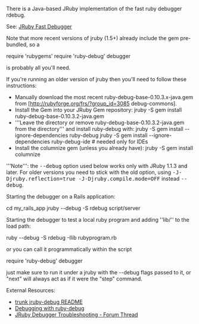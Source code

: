 There is a Java-based JRuby implementation of the fast ruby debugger rdebug.

See: [JRuby Fast Debugger](http://debug-commons.rubyforge.org/#jruby-debug)

Note that more recent versions of jruby (1.5+) already include the gem pre-bundled, so a

 require 'rubygems'
 require 'ruby-debug'
 debugger

is probably all you'll need.

If you're running an older version of jruby then you'll need to follow these instructions:

* Manually download the most recent ruby-debug-base-0.10.3.x-java.gem from [http://rubyforge.org/frs/?group_id=3085 debug-commons].
* Install the Gem into your JRuby Gem repository:
 jruby -S gem install ruby-debug-base-0.10.3.2-java.gem
* '''Leave the directory or remove ruby-debug-base-0.10.3.2-java.gem from the directory''' and install ruby-debug with:
 jruby -S gem install --ignore-dependencies ruby-debug
 jruby -S gem install --ignore-dependencies ruby-debug-ide # needed only for IDEs
* Install the columnize gem (unless you already have):
 jruby -S gem install columnize

'''Note''': the <tt>--debug</tt> option used below works only with JRuby 1.1.3 and later. For older versions you need to stick with the old option, using <tt>-J-Djruby.reflection=true -J-Djruby.compile.mode=OFF</tt> instead <tt>--debug</tt>.

Starting the debugger on a Rails application:

 cd my_rails_app
 jruby --debug -S rdebug script/server

Starting the debugger to test a local ruby program and adding ''lib/'' to the load path:

 ruby --debug -S rdebug -Ilib rubyprogram.rb 

or you can call it programmatically within the script

 require 'ruby-debug'
 debugger

just make sure to run it under a jruby with the --debug flags passed to it, or "next" will always act as if it were  the "step" command.

External Resources:
* [trunk jruby-debug README](http://debug-commons.rubyforge.org/svn/jruby-debug/trunk/README)
* [Debugging with ruby-debug](http://bashdb.sourceforge.net/ruby-debug.html)
* [JRuby Debugger Troubleshooting - Forum Thread](http://www.intellij.net/forums/thread.jspa?messageID=5225735)
